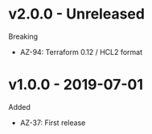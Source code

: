 # v2.0.0 - Unreleased

Breaking
  * AZ-94: Terraform 0.12 / HCL2 format

# v1.0.0 - 2019-07-01

Added
  * AZ-37: First release
